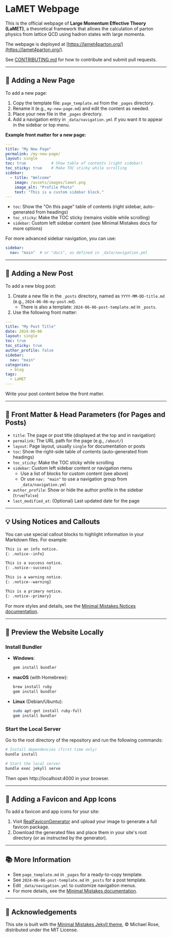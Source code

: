# LaMET Webpage

This is the official webpage of **Large Momentum Effective Theory (LaMET)**, a theoretical framework that allows the calculation of parton physics from lattice QCD using hadron states with large momenta.

The webpage is deployed at [https://lamet4parton.org/](https://lamet4parton.org/).

See [CONTRIBUTING.md](CONTRIBUTING.md) for how to contribute and submit pull requests.

---

## 📄 Adding a New Page

To add a new page:
1. Copy the template file: `page_template.md` from the `_pages` directory.
2. Rename it (e.g., `my-new-page.md`) and edit the content as needed.
3. Place your new file in the `_pages` directory.
4. Add a navigation entry in `_data/navigation.yml` if you want it to appear in the sidebar or top menu.

**Example front matter for a new page:**
```yaml
---
title: "My New Page"
permalink: /my-new-page/
layout: single
toc: true           # Show table of contents (right sidebar)
toc_sticky: true    # Make TOC sticky while scrolling
sidebar:
  - title: "Welcome"
    image: /assets/images/lamet.png
    image_alt: "Profile Photo"
    text: "This is a custom sidebar block."
---
```

- `toc`: Show the "On this page" table of contents (right sidebar, auto-generated from headings)
- `toc_sticky`: Make the TOC sticky (remains visible while scrolling)
- `sidebar`: Custom left sidebar content (see Minimal Mistakes docs for more options)

For more advanced sidebar navigation, you can use:
```yaml
sidebar:
  nav: "main"  # or "docs", as defined in _data/navigation.yml
```

---

## 📝 Adding a New Post

To add a new blog post:
1. Create a new file in the `_posts` directory, named as `YYYY-MM-DD-title.md` (e.g., `2024-06-06-my-post.md`).
   - There is also a template: `2024-06-06-post-template.md` in `_posts`.
2. Use the following front matter:

```yaml
---
title: "My Post Title"
date: 2024-06-06
layout: single
toc: true
toc_sticky: true
author_profile: false
sidebar:
  nav: "main"
categories:
  - blog
tags:
  - LaMET
---
```

Write your post content below the front matter.

---

## 🧩 Front Matter & Head Parameters (for Pages and Posts)

- `title`: The page or post title (displayed at the top and in navigation)
- `permalink`: The URL path for the page (e.g., `/about/`)
- `layout`: Page layout, usually `single` for documentation or posts
- `toc`: Show the right-side table of contents (auto-generated from headings)
- `toc_sticky`: Make the TOC sticky while scrolling
- `sidebar`: Custom left sidebar content or navigation menu
    - Use a list of blocks for custom content (see above)
    - Or use `nav: "main"` to use a navigation group from `_data/navigation.yml`
- `author_profile`: Show or hide the author profile in the sidebar (`true`/`false`)
- `last_modified_at`: (Optional) Last updated date for the page

---

## 💡 Using Notices and Callouts

You can use special callout blocks to highlight information in your Markdown files. For example:

```markdown
This is an info notice.
{: .notice--info}

This is a success notice.
{: .notice--success}

This is a warning notice.
{: .notice--warning}

This is a primary notice.
{: .notice--primary}
```

For more styles and details, see the [Minimal Mistakes Notices documentation](https://mmistakes.github.io/minimal-mistakes/post%20formats/post-notice/).

---

## 🚀 Preview the Website Locally

### Install Bundler

- **Windows**:
  ```bash
  gem install bundler
  ```
- **macOS** (with Homebrew):
  ```bash
  brew install ruby
  gem install bundler
  ```
- **Linux** (Debian/Ubuntu):
  ```bash
  sudo apt-get install ruby-full
  gem install bundler
  ```

### Start the Local Server

Go to the root directory of the repository and run the following commands:

```bash
# Install dependencies (first time only)
bundle install

# Start the local server
bundle exec jekyll serve
```

Then open http://localhost:4000 in your browser.

---

## 🎨 Adding a Favicon and App Icons

To add a favicon and app icons for your site:

1. Visit [RealFaviconGenerator](https://realfavicongenerator.net/) and upload your image to generate a full favicon package.
2. Download the generated files and place them in your site's root directory (or as instructed by the generator).

---

## 📚 More Information
- See `page_template.md` in `_pages` for a ready-to-copy template.
- See `2024-06-06-post-template.md` in `_posts` for a post template.
- Edit `_data/navigation.yml` to customize navigation menus.
- For more details, see the [Minimal Mistakes documentation](https://mmistakes.github.io/minimal-mistakes/docs/).

---

## 📜 Acknowledgements

This site is built with the [Minimal Mistakes Jekyll theme](https://github.com/mmistakes/minimal-mistakes), © Michael Rose, distributed under the MIT License.


